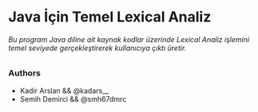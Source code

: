 # Java İçin Temel Lexical Analiz

###### Bu program Java diline ait kaynak kodlar üzerinde Lexical Analiz işlemini temel seviyede gerçekleştirerek kullanıcıya çıktı üretir.

### Authors

* Kadir Arslan && @kadars__
* Semih Demirci && @smh67dmrc


